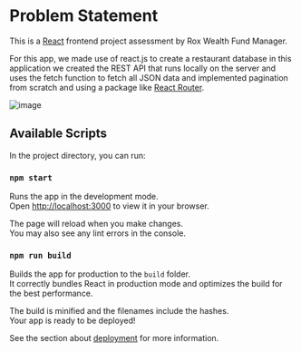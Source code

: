 # Problem Statement

This is a [React](https://reactjs.org/) frontend project assessment by Rox Wealth Fund Manager.

For this app, we made use of react.js to create a restaurant database in this application we created the REST API that runs locally on the server and uses the fetch function to fetch all JSON data  and implemented pagination from scratch and using a package like [React Router](https://reactrouter.com/en/main).

![image](https://drive.google.com/drive/my-drive)

## Available Scripts

In the project directory, you can run:

### `npm start`

Runs the app in the development mode.\
Open [http://localhost:3000](http://localhost:3000) to view it in your browser.

The page will reload when you make changes.\
You may also see any lint errors in the console.

### `npm run build`

Builds the app for production to the `build` folder.\
It correctly bundles React in production mode and optimizes the build for the best performance.

The build is minified and the filenames include the hashes.\
Your app is ready to be deployed!

See the section about [deployment](https://facebook.github.io/create-react-app/docs/deployment) for more information.

